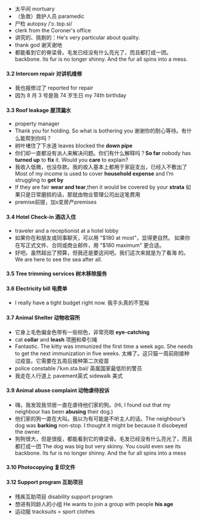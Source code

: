 + 太平间 mortuary
+ （急救）救护人员 paramedic
+ 尸检 autopsy /ˈɔː.tɒp.si/
+ clerk from the Coroner's office
+ 讲究的、挑剔的：He's very particular about quality.
+ thank god 谢天谢地
+ 都能看到它的脊梁骨。毛发已经没有什么亮光了，而且都打成一团。backbone. Its fur is no longer shinny. And the fur all spins into a mess.



#### 3.2 Intercom repair 对讲机维修
+ 我也报修过了 reported for repair
+ 因为 8 月 3 号是我 74 岁生日  my 74th birthday


#### 3.3 Roof leakage 屋顶漏水
+ property manager
+ Thank you for holding. So what is bothering you 谢谢你的耐心等待。有什么能帮到你吗？
+ 树叶堵住了下水道 leaves blocked the **down pipe**
+ 你们却一直都没有派人来解决问题。你们有什么解释吗？**So far** nobody has **turned up** to **fix** it. Would you **care** to explain?
+ 我收入低微，也没存款。我的收入基本上都用于家庭支出，已经入不敷出了 Most of my income is used to cover **household expense** and I’m struggling to **get by**
+  If they are fair **wear and tear**,then it would be covered by your **strata** 如果只是日常磨损的话，那就由物业管理公司出这笔费用
+  premise前提，加s变房产premises

#### 3.4 Hotel Check-in 酒店入住
+ traveler and a receptionist at a hotel lobby
+ 如果你在和朋友或同事聊天，可以用 "$180 at most"，显得更自然。
如果你在写正式文件、合同或商业邮件，用 "$180 maximum" 更合适。
+ 好吧。虽然超出了预算，但我还是要这间吧。我们这次来就是为了看海
的。We are here to see the sea after all.

#### 3.5 Tree trimming services 树木移除服务

#### 3.6 Electricity bill 电费单
+ I really have a tight budget right now. 我手头真的不宽裕

#### 3.7 Animal Shelter 动物收容所
+ 它身上毛色偏金色带有一些棕色，非常亮眼 **eye-catching**
+ cat **collar** and **leash** 项圈和牵引绳
+ Fantastic. The kitty was immunized the first time a week ago. She needs to
get the next immunization in five weeks. 太棒了。这只猫一周前刚接种过疫苗。它需要在五周后接种第二次疫苗
+ police constable  /ˈkʌn.stə.bəl/ 英属国家最低阶的警员
+ 我走在人行道上 pavement英式 sidewalk 美式

#### 3.9 Animal abuse complaint 动物虐待投诉
+ 嗨，我发现我邻居一直在虐待他们家的狗。(Hi, I found out that my neighbour has been **abusing** their dog.)
+ 他们家的狗一直在大叫。我以为有可能是不听主人的话。The neighbour’s dog was **barking** non-stop. I thought it might be because it disobeyed the owner.
+ 狗狗很大，但是很瘦，都能看到它的脊梁骨。毛发已经没有什么亮光了，而且都打成一团 The dog was big but very skinny. You could even see its backbone. Its fur is no longer shinny. And the fur all spins into a mess

#### 3.10 Photocopying 复印文件

#### 3.12 Support program 互助项目
+ 残疾互助项目 disability support program
+ 想进有同龄人的小组 He wants to join a group with people **his age**
+ 运动服 tracksuits = sport clothes

